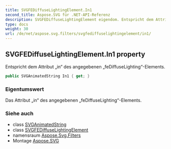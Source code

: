 ```yaml
---
title: SVGFEDiffuseLightingElement.In1
second_title: Aspose.SVG für .NET-API-Referenz
description: SVGFEDiffuseLightingElement eigendom. Entspricht dem Attribut in des angegebenen feDiffuseLightingElements.
type: docs
weight: 30
url: /de/net/aspose.svg.filters/svgfediffuselightingelement/in1/
---
```

## SVGFEDiffuseLightingElement.In1 property

Entspricht dem Attribut „in“ des angegebenen „feDiffuseLighting“-Elements.

```csharp
public SVGAnimatedString In1 { get; }
```

### Eigentumswert

Das Attribut „in“ des angegebenen „feDiffuseLighting“-Elements.

### Siehe auch

* class [SVGAnimatedString](../../../aspose.svg.datatypes/svganimatedstring/)
* class [SVGFEDiffuseLightingElement](../)
* namensraum [Aspose.Svg.Filters](../../svgfediffuselightingelement/)
* Montage [Aspose.SVG](../../../)


